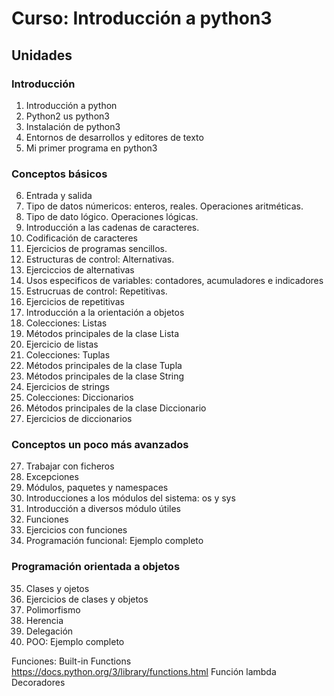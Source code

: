 # Curso: Introducción a python3

## Unidades

### Introducción

1. Introducción a python
2. Python2 us python3
3. Instalación de python3
4. Entornos de desarrollos y editores de texto
5. Mi primer programa en python3

### Conceptos básicos

6. Entrada y salida
7. Tipo de datos númericos: enteros, reales. Operaciones aritméticas.
8. Tipo de dato lógico. Operaciones lógicas.
9. Introducción a las cadenas de caracteres.
10. Codificación de caracteres
11. Ejercicios de programas sencillos.
12. Estructuras de control: Alternativas.
13. Ejerciccios de alternativas
14. Usos especificos de variables: contadores, acumuladores e indicadores
15. Estrucruas de control: Repetitivas.
16. Ejercicios de repetitivas
17. Introducción a la orientación a objetos
18. Colecciones: Listas
19. Métodos principales de la clase Lista
20. Ejercicio de listas
21. Colecciones: Tuplas
21. Métodos principales de la clase Tupla
22. Métodos principales de la clase String
23. Ejercicios de strings
24. Colecciones: Diccionarios
25. Métodos principales de la clase Diccionario
26. Ejercicios de diccionarios

### Conceptos un poco más avanzados

27. Trabajar con ficheros
28. Excepciones
29. Módulos, paquetes y namespaces
30. Introducciones a los módulos del sistema: os y sys
31. Introducción a diversos módulo útiles
32. Funciones
33. Ejercicios con funciones
34. Programación funcional: Ejemplo completo 

### Programación orientada a objetos

35. Clases y ojetos
36. Ejercicios de clases y objetos
37. Polimorfismo
38. Herencia
39. Delegación
40. POO: Ejemplo completo



Funciones: Built-in Functions https://docs.python.org/3/library/functions.html
Función lambda
Decoradores